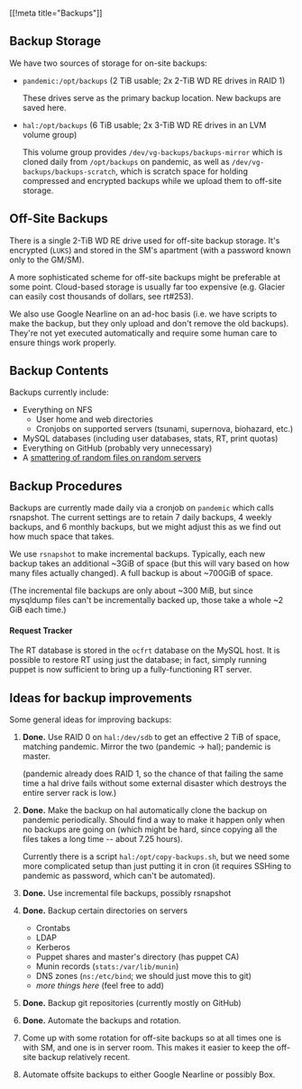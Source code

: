 [[!meta title="Backups"]]
## Backup Storage

We have two sources of storage for on-site backups:

* `pandemic:/opt/backups` (2 TiB usable; 2x 2-TiB WD RE drives in RAID 1)

  These drives serve as the primary backup location. New backups are saved
  here.

* `hal:/opt/backups` (6 TiB usable; 2x 3-TiB WD RE drives in an LVM volume group)

  This volume group provides `/dev/vg-backups/backups-mirror` which is cloned
  daily from `/opt/backups` on pandemic, as well as
  `/dev/vg-backups/backups-scratch`, which is scratch space for holding
  compressed and encrypted backups while we upload them to off-site storage.

## Off-Site Backups

There is a single 2-TiB WD RE drive used for off-site backup storage. It's
encrypted (`LUKS`) and stored in the SM's apartment (with a password known only
to the GM/SM).

A more sophisticated scheme for off-site backups might be preferable at some
point. Cloud-based storage is usually far too expensive (e.g. Glacier can
easily cost thousands of dollars, see rt#253).

We also use Google Nearline on an ad-hoc basis (i.e. we have scripts to make
the backup, but they only upload and don't remove the old backups). They're
not yet executed automatically and require some human care to ensure things
work properly.

## Backup Contents

Backups currently include:

* Everything on NFS
  * User home and web directories
  * Cronjobs on supported servers (tsunami, supernova, biohazard, etc.)
* MySQL databases (including user databases, stats, RT, print quotas)
* Everything on GitHub (probably very unnecessary)
* A [smattering of random files on random servers][backed-up-files]

## Backup Procedures

Backups are currently made daily via a cronjob on `pandemic` which calls
rsnapshot. The current settings are to retain 7 daily backups, 4 weekly
backups, and 6 monthly backups, but we might adjust this as we find out how
much space that takes.

We use `rsnapshot` to make incremental backups. Typically, each new backup
takes an additional ~3GiB of space (but this will vary based on how many
files actually changed). A full backup is about ~700GiB of space.

(The incremental file backups are only about ~300 MiB, but since mysqldump
files can't be incrementally backed up, those take a whole ~2 GiB each time.)

#### Request Tracker

The RT database is stored in the `ocfrt` database on the MySQL host. It is
possible to restore RT using just the database; in fact, simply running
puppet is now sufficient to bring up a fully-functioning RT server.

## Ideas for backup improvements

Some general ideas for improving backups:

1. **Done.** Use RAID 0 on `hal:/dev/sdb` to get an effective 2 TiB of space,
   matching pandemic. Mirror the two (pandemic -> hal); pandemic is master.

   (pandemic already does RAID 1, so the chance of that failing the same time a
   hal drive fails without some external disaster which destroys the entire
   server rack is low.)

2. **Done.** Make the backup on hal automatically clone the backup on pandemic
   periodically. Should find a way to make it happen only when no backups are
   going on (which might be hard, since copying all the files takes a long
   time -- about 7.25 hours).

   Currently there is a script `hal:/opt/copy-backups.sh`, but we need some
   more complicated setup than just putting it in cron (it requires SSHing to
   pandemic as password, which can't be automated).

3. **Done.** Use incremental file backups, possibly rsnapshot

4. **Done.** Backup certain directories on servers

     * Crontabs
     * LDAP
     * Kerberos
     * Puppet shares and master's directory (has puppet CA)
     * Munin records (`stats:/var/lib/munin`)
     * DNS zones (`ns:/etc/bind`; we should just move this to git)
     * *more things here* (feel free to add)

5. **Done.** Backup git repositories (currently mostly on GitHub)

6. **Done.** Automate the backups and rotation.

7. Come up with some rotation for off-site backups so at all times one is with
   SM, and one is in server room. This makes it easier to keep the off-site
   backup relatively recent.

7. Automate offsite backups to either Google Nearline or possibly Box.

[backed-up-files]: https://github.com/ocf/puppet/blob/master/modules/ocf_backups/files/rsnapshot.conf#L53
